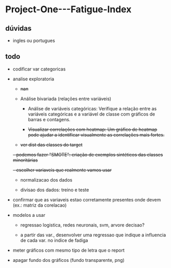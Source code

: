 # Project-One---Fatigue-Index

## dúvidas

- ingles ou portugues

## todo

- codificar var categoricas

- analise exploratoria

    - ~~nan~~

   - Análise bivariada (relações entre variáveis)

        - Análise de variáveis categóricas: Verifique a relação entre as variáveis categóricas e a variável de classe com gráficos de barras e contagens.

        - ~~Visualizar correlações com heatmap: Um gráfico de heatmap pode ajudar a identificar visualmente as correlações mais fortes.~~

    - ~~ver dist das classes do target~~

    ~~- podemos fazer "SMOTE": criação de exemplos sintéticos das classes minoritárias~~

    ~~- escolher variaveis que realmente vamos usar~~

    - normalizacao dos dados

    - divisao dos dados: treino e teste

- confirmar que as variaveis estao corretamente presentes onde devem (ex.: matriz da corelacao)

- modelos a usar

    - regressao logistica, redes neuronais, svm, arvore decisao?

    - a partir das var., desenvolver uma regressao que indique a influencia de cada var. no indice de fadiga


- meter gráficos com mesmo tipo de letra que o report

- apagar fundo dos gráficos (fundo transparente, png)